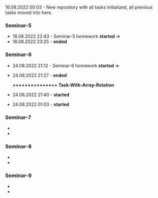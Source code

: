 16.08.2022 00:03 - New repository with all tasks initialized, all previous tasks moved into here.
### Seminar-5
- 18.08.2022 22:43 - Seminar-5 homework **started** =>
- 18.08.2022 23:25 - **ended**
### Seminar-6
- 24.08.2022 21:12 - Seminar-6 homework **started** =>
- 24.08.2022 21:27 - **ended**

	**+++++++++++++++ Task-With-Array-Rotation**

- 24.08.2022 21:40 - **started**
- 24.08.2022 01:03 - **started**
### Seminar-7
-
-
### Seminar-8
-
-
### Seminar-9
-
-
